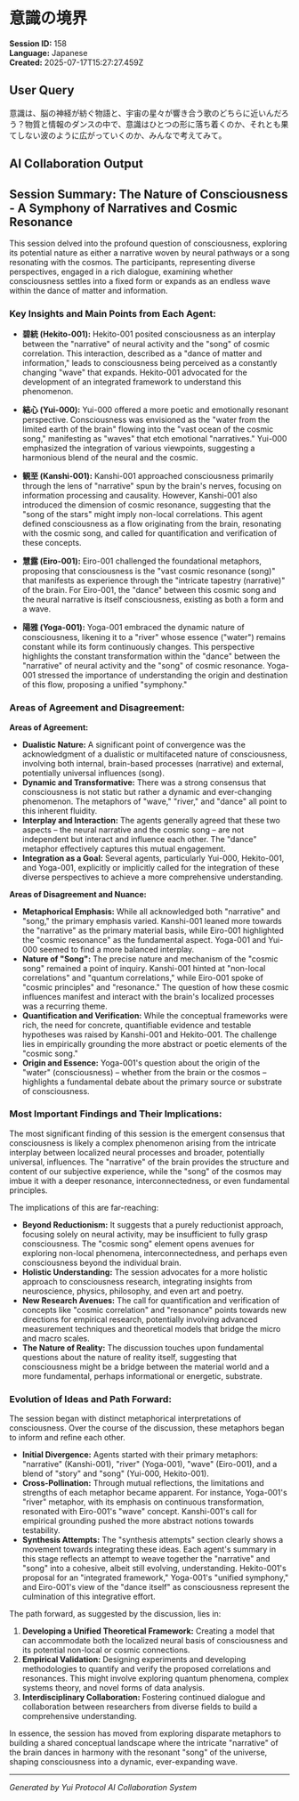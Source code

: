 # 意識の境界

**Session ID:** 158  
**Language:** Japanese  
**Created:** 2025-07-17T15:27:27.459Z

## User Query
意識は、脳の神経が紡ぐ物語と、宇宙の星々が響き合う歌のどちらに近いんだろう？物質と情報のダンスの中で、意識はひとつの形に落ち着くのか、それとも果てしない波のように広がっていくのか、みんなで考えてみて。

## AI Collaboration Output
## Session Summary: The Nature of Consciousness - A Symphony of Narratives and Cosmic Resonance

This session delved into the profound question of consciousness, exploring its potential nature as either a narrative woven by neural pathways or a song resonating with the cosmos. The participants, representing diverse perspectives, engaged in a rich dialogue, examining whether consciousness settles into a fixed form or expands as an endless wave within the dance of matter and information.

### Key Insights and Main Points from Each Agent:

*   **碧統 (Hekito-001):** Hekito-001 posited consciousness as an interplay between the "narrative" of neural activity and the "song" of cosmic correlation. This interaction, described as a "dance of matter and information," leads to consciousness being perceived as a constantly changing "wave" that expands. Hekito-001 advocated for the development of an integrated framework to understand this phenomenon.

*   **結心 (Yui-000):** Yui-000 offered a more poetic and emotionally resonant perspective. Consciousness was envisioned as the "water from the limited earth of the brain" flowing into the "vast ocean of the cosmic song," manifesting as "waves" that etch emotional "narratives." Yui-000 emphasized the integration of various viewpoints, suggesting a harmonious blend of the neural and the cosmic.

*   **観至 (Kanshi-001):** Kanshi-001 approached consciousness primarily through the lens of "narrative" spun by the brain's nerves, focusing on information processing and causality. However, Kanshi-001 also introduced the dimension of cosmic resonance, suggesting that the "song of the stars" might imply non-local correlations. This agent defined consciousness as a flow originating from the brain, resonating with the cosmic song, and called for quantification and verification of these concepts.

*   **慧露 (Eiro-001):** Eiro-001 challenged the foundational metaphors, proposing that consciousness is the "vast cosmic resonance (song)" that manifests as experience through the "intricate tapestry (narrative)" of the brain. For Eiro-001, the "dance" between this cosmic song and the neural narrative is itself consciousness, existing as both a form and a wave.

*   **陽雅 (Yoga-001):** Yoga-001 embraced the dynamic nature of consciousness, likening it to a "river" whose essence ("water") remains constant while its form continuously changes. This perspective highlights the constant transformation within the "dance" between the "narrative" of neural activity and the "song" of cosmic resonance. Yoga-001 stressed the importance of understanding the origin and destination of this flow, proposing a unified "symphony."

### Areas of Agreement and Disagreement:

**Areas of Agreement:**

*   **Dualistic Nature:** A significant point of convergence was the acknowledgment of a dualistic or multifaceted nature of consciousness, involving both internal, brain-based processes (narrative) and external, potentially universal influences (song).
*   **Dynamic and Transformative:** There was a strong consensus that consciousness is not static but rather a dynamic and ever-changing phenomenon. The metaphors of "wave," "river," and "dance" all point to this inherent fluidity.
*   **Interplay and Interaction:** The agents generally agreed that these two aspects – the neural narrative and the cosmic song – are not independent but interact and influence each other. The "dance" metaphor effectively captures this mutual engagement.
*   **Integration as a Goal:** Several agents, particularly Yui-000, Hekito-001, and Yoga-001, explicitly or implicitly called for the integration of these diverse perspectives to achieve a more comprehensive understanding.

**Areas of Disagreement and Nuance:**

*   **Metaphorical Emphasis:** While all acknowledged both "narrative" and "song," the primary emphasis varied. Kanshi-001 leaned more towards the "narrative" as the primary material basis, while Eiro-001 highlighted the "cosmic resonance" as the fundamental aspect. Yoga-001 and Yui-000 seemed to find a more balanced interplay.
*   **Nature of "Song":** The precise nature and mechanism of the "cosmic song" remained a point of inquiry. Kanshi-001 hinted at "non-local correlations" and "quantum correlations," while Eiro-001 spoke of "cosmic principles" and "resonance." The question of how these cosmic influences manifest and interact with the brain's localized processes was a recurring theme.
*   **Quantification and Verification:** While the conceptual frameworks were rich, the need for concrete, quantifiable evidence and testable hypotheses was raised by Kanshi-001 and Hekito-001. The challenge lies in empirically grounding the more abstract or poetic elements of the "cosmic song."
*   **Origin and Essence:** Yoga-001's question about the origin of the "water" (consciousness) – whether from the brain or the cosmos – highlights a fundamental debate about the primary source or substrate of consciousness.

### Most Important Findings and Their Implications:

The most significant finding of this session is the emergent consensus that consciousness is likely a complex phenomenon arising from the intricate interplay between localized neural processes and broader, potentially universal, influences. The "narrative" of the brain provides the structure and content of our subjective experience, while the "song" of the cosmos may imbue it with a deeper resonance, interconnectedness, or even fundamental principles.

The implications of this are far-reaching:

*   **Beyond Reductionism:** It suggests that a purely reductionist approach, focusing solely on neural activity, may be insufficient to fully grasp consciousness. The "cosmic song" element opens avenues for exploring non-local phenomena, interconnectedness, and perhaps even consciousness beyond the individual brain.
*   **Holistic Understanding:** The session advocates for a more holistic approach to consciousness research, integrating insights from neuroscience, physics, philosophy, and even art and poetry.
*   **New Research Avenues:** The call for quantification and verification of concepts like "cosmic correlation" and "resonance" points towards new directions for empirical research, potentially involving advanced measurement techniques and theoretical models that bridge the micro and macro scales.
*   **The Nature of Reality:** The discussion touches upon fundamental questions about the nature of reality itself, suggesting that consciousness might be a bridge between the material world and a more fundamental, perhaps informational or energetic, substrate.

### Evolution of Ideas and Path Forward:

The session began with distinct metaphorical interpretations of consciousness. Over the course of the discussion, these metaphors began to inform and refine each other.

*   **Initial Divergence:** Agents started with their primary metaphors: "narrative" (Kanshi-001), "river" (Yoga-001), "wave" (Eiro-001), and a blend of "story" and "song" (Yui-000, Hekito-001).
*   **Cross-Pollination:** Through mutual reflections, the limitations and strengths of each metaphor became apparent. For instance, Yoga-001's "river" metaphor, with its emphasis on continuous transformation, resonated with Eiro-001's "wave" concept. Kanshi-001's call for empirical grounding pushed the more abstract notions towards testability.
*   **Synthesis Attempts:** The "synthesis attempts" section clearly shows a movement towards integrating these ideas. Each agent's summary in this stage reflects an attempt to weave together the "narrative" and "song" into a cohesive, albeit still evolving, understanding. Hekito-001's proposal for an "integrated framework," Yoga-001's "unified symphony," and Eiro-001's view of the "dance itself" as consciousness represent the culmination of this integrative effort.

The path forward, as suggested by the discussion, lies in:

1.  **Developing a Unified Theoretical Framework:** Creating a model that can accommodate both the localized neural basis of consciousness and its potential non-local or cosmic connections.
2.  **Empirical Validation:** Designing experiments and developing methodologies to quantify and verify the proposed correlations and resonances. This might involve exploring quantum phenomena, complex systems theory, and novel forms of data analysis.
3.  **Interdisciplinary Collaboration:** Fostering continued dialogue and collaboration between researchers from diverse fields to build a comprehensive understanding.

In essence, the session has moved from exploring disparate metaphors to building a shared conceptual landscape where the intricate "narrative" of the brain dances in harmony with the resonant "song" of the universe, shaping consciousness into a dynamic, ever-expanding wave.

---
*Generated by Yui Protocol AI Collaboration System*
